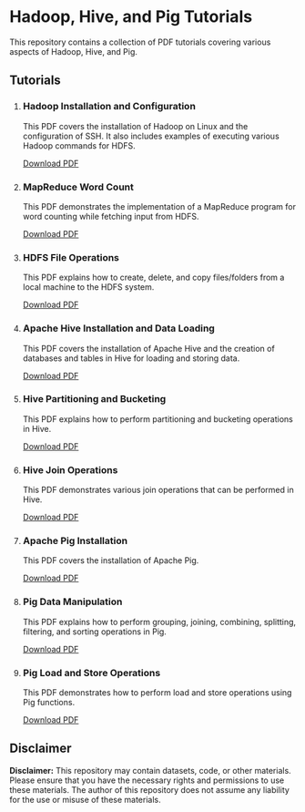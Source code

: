 <!DOCTYPE html>
<html>
<head>
  <title>Hadoop, Hive, and Pig Tutorials</title>
</head>
<body>

  <h1>Hadoop, Hive, and Pig Tutorials</h1>

  <p>This repository contains a collection of PDF tutorials covering various aspects of Hadoop, Hive, and Pig.</p>

  <h2>Tutorials</h2>
  <ol>
    <li><h3>Hadoop Installation and Configuration</h3>
      <p>This PDF covers the installation of Hadoop on Linux and the configuration of SSH. It also includes examples of executing various Hadoop commands for HDFS.</p>
      <a href="Hadoop_Installation_and_Configuration.pdf">Download PDF</a>
    </li>
    <li><h3>MapReduce Word Count</h3>
      <p>This PDF demonstrates the implementation of a MapReduce program for word counting while fetching input from HDFS.</p>
      <a href="MapReduce_Word_Count.pdf">Download PDF</a>
    </li>
    <li><h3>HDFS File Operations</h3>
      <p>This PDF explains how to create, delete, and copy files/folders from a local machine to the HDFS system.</p>
      <a href="HDFS_File_Operations.pdf">Download PDF</a>
    </li>
    <li><h3>Apache Hive Installation and Data Loading</h3>
      <p>This PDF covers the installation of Apache Hive and the creation of databases and tables in Hive for loading and storing data.</p>
      <a href="Hive_Installation_and_Data_Loading.pdf">Download PDF</a>
    </li>
    <li><h3>Hive Partitioning and Bucketing</h3>
      <p>This PDF explains how to perform partitioning and bucketing operations in Hive.</p>
      <a href="Hive_Partitioning_and_Bucketing.pdf">Download PDF</a>
    </li>
    <li><h3>Hive Join Operations</h3>
      <p>This PDF demonstrates various join operations that can be performed in Hive.</p>
      <a href="Hive_Join_Operations.pdf">Download PDF</a>
    </li>
    <li><h3>Apache Pig Installation</h3>
      <p>This PDF covers the installation of Apache Pig.</p>
      <a href="Pig_Installation.pdf">Download PDF</a>
    </li>
    <li><h3>Pig Data Manipulation</h3>
      <p>This PDF explains how to perform grouping, joining, combining, splitting, filtering, and sorting operations in Pig.</p>
      <a href="Pig_Data_Manipulation.pdf">Download PDF</a>
    </li>
    <li><h3>Pig Load and Store Operations</h3>
      <p>This PDF demonstrates how to perform load and store operations using Pig functions.</p>
      <a href="Pig_Load_Store_Operations.pdf">Download PDF</a>
    </li>
  </ol>

  <h2>Disclaimer</h2>
  <p>
    <b>Disclaimer:</b> 
    This repository may contain datasets, code, or other materials. 
    Please ensure that you have the necessary rights and permissions to use these materials. 
    The author of this repository does not assume any liability for the use or misuse of these materials.
  </p>

</body>
</html>
